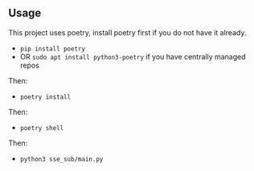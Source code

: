 ## Usage

This project uses poetry, install poetry first if you do not have it already.

- `pip install poetry`
- OR `sudo apt install python3-poetry` if you have centrally managed repos

Then:

- `poetry install`

Then:

- `poetry shell`

Then:

- `python3 sse_sub/main.py`

  
